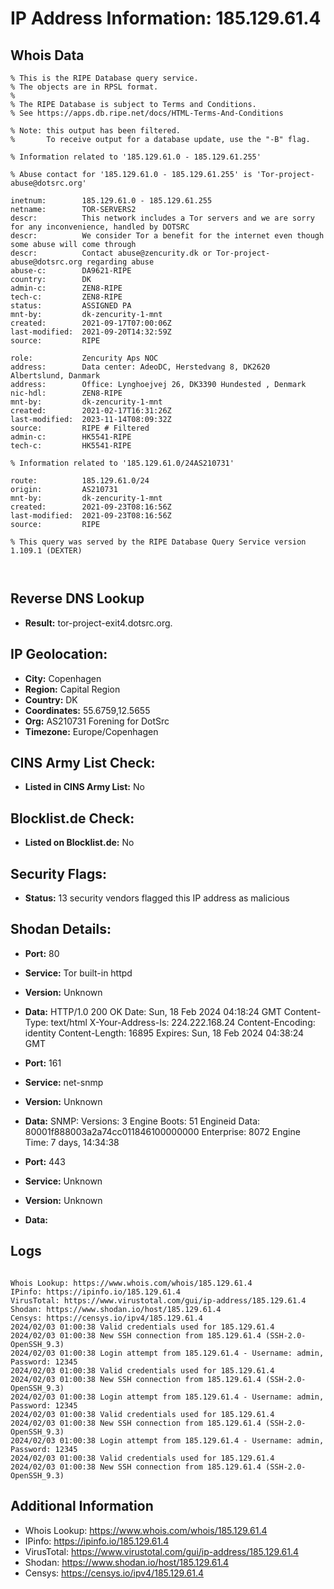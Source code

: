 # IP Address Information: 185.129.61.4

## Whois Data
```
% This is the RIPE Database query service.
% The objects are in RPSL format.
%
% The RIPE Database is subject to Terms and Conditions.
% See https://apps.db.ripe.net/docs/HTML-Terms-And-Conditions

% Note: this output has been filtered.
%       To receive output for a database update, use the "-B" flag.

% Information related to '185.129.61.0 - 185.129.61.255'

% Abuse contact for '185.129.61.0 - 185.129.61.255' is 'Tor-project-abuse@dotsrc.org'

inetnum:        185.129.61.0 - 185.129.61.255
netname:        TOR-SERVERS2
descr:          This network includes a Tor servers and we are sorry for any inconvenience, handled by DOTSRC
descr:          We consider Tor a benefit for the internet even though some abuse will come through
descr:          Contact abuse@zencurity.dk or Tor-project-abuse@dotsrc.org regarding abuse
abuse-c:        DA9621-RIPE
country:        DK
admin-c:        ZEN8-RIPE
tech-c:         ZEN8-RIPE
status:         ASSIGNED PA
mnt-by:         dk-zencurity-1-mnt
created:        2021-09-17T07:00:06Z
last-modified:  2021-09-20T14:32:59Z
source:         RIPE

role:           Zencurity Aps NOC
address:        Data center: AdeoDC, Herstedvang 8, DK2620 Albertslund, Danmark
address:        Office: Lynghoejvej 26, DK3390 Hundested , Denmark
nic-hdl:        ZEN8-RIPE
mnt-by:         dk-zencurity-1-mnt
created:        2021-02-17T16:31:26Z
last-modified:  2023-11-14T08:09:32Z
source:         RIPE # Filtered
admin-c:        HK5541-RIPE
tech-c:         HK5541-RIPE

% Information related to '185.129.61.0/24AS210731'

route:          185.129.61.0/24
origin:         AS210731
mnt-by:         dk-zencurity-1-mnt
created:        2021-09-23T08:16:56Z
last-modified:  2021-09-23T08:16:56Z
source:         RIPE

% This query was served by the RIPE Database Query Service version 1.109.1 (DEXTER)



```
## Reverse DNS Lookup
- **Result:** tor-project-exit4.dotsrc.org.

## IP Geolocation:
- **City:** Copenhagen
- **Region:** Capital Region
- **Country:** DK
- **Coordinates:** 55.6759,12.5655
- **Org:** AS210731 Forening for DotSrc
- **Timezone:** Europe/Copenhagen

## CINS Army List Check:
- **Listed in CINS Army List:** 
No

## Blocklist.de Check:
- **Listed on Blocklist.de:** 
No

## Security Flags:
- **Status:** 13 security vendors flagged this IP address as malicious

## Shodan Details:
- **Port:** 80
- **Service:** Tor built-in httpd
- **Version:** Unknown
- **Data:** HTTP/1.0 200 OK
Date: Sun, 18 Feb 2024 04:18:24 GMT
Content-Type: text/html
X-Your-Address-Is: 224.222.168.24
Content-Encoding: identity
Content-Length: 16895
Expires: Sun, 18 Feb 2024 04:38:24 GMT



- **Port:** 161
- **Service:** net-snmp
- **Version:** Unknown
- **Data:** SNMP:
  Versions:
    3
  Engine Boots: 51
  Engineid Data: 80001f888003a2a74cc011846100000000
  Enterprise: 8072
  Engine Time: 7 days, 14:34:38

- **Port:** 443
- **Service:** Unknown
- **Version:** Unknown
- **Data:** 

## Logs
```

Whois Lookup: https://www.whois.com/whois/185.129.61.4
IPinfo: https://ipinfo.io/185.129.61.4
VirusTotal: https://www.virustotal.com/gui/ip-address/185.129.61.4
Shodan: https://www.shodan.io/host/185.129.61.4
Censys: https://censys.io/ipv4/185.129.61.4
2024/02/03 01:00:38 Valid credentials used for 185.129.61.4
2024/02/03 01:00:38 New SSH connection from 185.129.61.4 (SSH-2.0-OpenSSH_9.3)
2024/02/03 01:00:38 Login attempt from 185.129.61.4 - Username: admin, Password: 12345
2024/02/03 01:00:38 Valid credentials used for 185.129.61.4
2024/02/03 01:00:38 New SSH connection from 185.129.61.4 (SSH-2.0-OpenSSH_9.3)
2024/02/03 01:00:38 Login attempt from 185.129.61.4 - Username: admin, Password: 12345
2024/02/03 01:00:38 Valid credentials used for 185.129.61.4
2024/02/03 01:00:38 New SSH connection from 185.129.61.4 (SSH-2.0-OpenSSH_9.3)
2024/02/03 01:00:38 Login attempt from 185.129.61.4 - Username: admin, Password: 12345
2024/02/03 01:00:38 Valid credentials used for 185.129.61.4
2024/02/03 01:00:38 New SSH connection from 185.129.61.4 (SSH-2.0-OpenSSH_9.3)

```
## Additional Information
- Whois Lookup: https://www.whois.com/whois/185.129.61.4
- IPinfo: https://ipinfo.io/185.129.61.4
- VirusTotal: https://www.virustotal.com/gui/ip-address/185.129.61.4
- Shodan: https://www.shodan.io/host/185.129.61.4
- Censys: https://censys.io/ipv4/185.129.61.4

